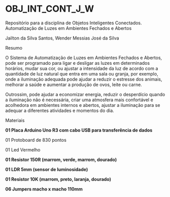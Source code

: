 # OBJ_INT_CONT_J_W
Repositório para a disciplina de Objetos Inteligentes Conectados.
Automatização de Luzes em Ambientes Fechados e Abertos

Jailton da Silva Santos, Wender Messias José da Silva



Resumo

O Sistema de Automatização de Luzes em Ambientes Fechados e Abertos, pode ser programado para ligar e desligar as luzes em determinados horários, mudar sua cor, ou ajustar a intensidade da luz de acordo com a quantidade de luz natural que entra em uma sala ou granja, por exemplo, onde a iluminação adequada pode ajudar a reduzir o estresse dos animais, melhorar a saúde e aumentar a produção de ovos, leite ou carne.

Outrossim, pode ajudar a economizar energia, reduzir o desperdício quando a iluminação não é necessária, criar uma atmosfera mais confortável e acolhedora em ambientes internos e abertos, ajustar a iluminação para se adequar a diferentes atividades e momentos do dia.


Materiais

**01 Placa Arduino Uno R3 com cabo USB para transferência de dados**

01 Protoboard de 830 pontos

01 Led Vermelho

**01 Resistor 150R (marrom, verde, marrom, dourado)**

**01 LDR 5mm (sensor de luminosidade)**

**01 Resistor 10K (marrom, preto, laranja, dourado)**

**06 Jumpers macho x macho 110mm**
